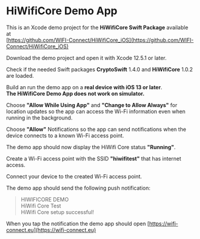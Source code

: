 # HiWifiCore Demo App

This is an Xcode demo project for the **HiWifiCore Swift Package** available at  
[https://github.com/WIFI-Connect/HiWifiCore_iOS](https://github.com/WIFI-Connect/HiWifiCore_iOS)

Download the demo project and open it with Xcode 12.5.1 or later.

Check if the needed Swift packages **CryptoSwift** 1.4.0 and **HiWifiCore** 1.0.2 are loaded. 

Build an run the demo app on a **real device with iOS 13 or later**.  
**The HiWifiCore Demo App does not work on simulator.**

Choose **"Allow While Using App"** and **"Change to Allow Always"** for location updates so the app can access the Wi-Fi information even when running in the background.

Choose **"Allow"** Notifications so the app can send notifications when the device connects to a known Wi-Fi access point.

The demo app should now display the HiWifi Core status **"Running"**.

Create a Wi-Fi access point with the SSID **"hiwifitest"** that has internet access.

Connect your device to the created Wi-Fi access point.

The demo app should send the following push notification:

> HIWIFICORE DEMO   
> HiWifi Core Test   
> HiWifi Core setup successful! 

When you tap the notification the demo app should open [https://wifi-connect.eu](https://wifi-connect.eu) 